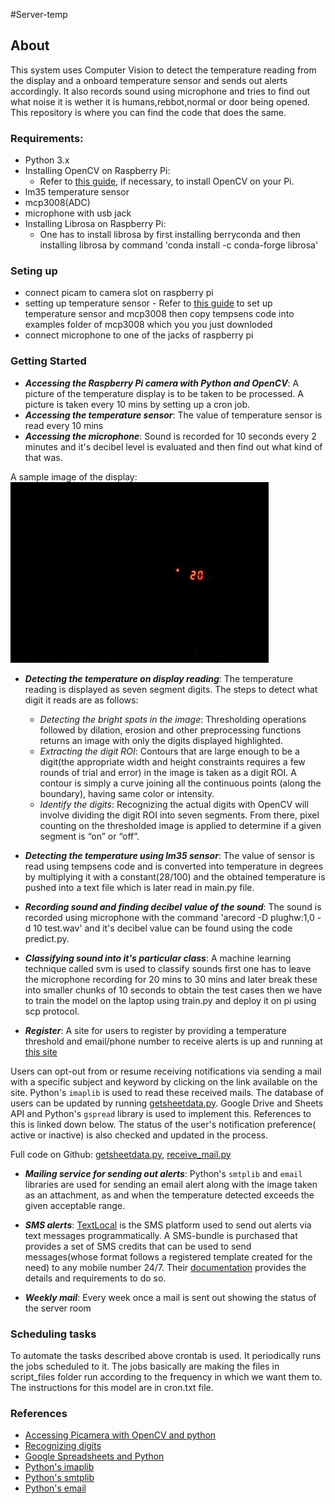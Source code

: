 #Server-temp

## About

This system uses Computer Vision to detect the temperature reading from the display and a onboard temperature sensor and sends out alerts accordingly. It also records sound using microphone and tries to find out what noise it is wether it is humans,rebbot,normal or door being opened. This repository is where you can find the code that does the same.

### Requirements:
* Python 3.x
* Installing OpenCV on Raspberry Pi:
    - Refer to [this guide](https://www.pyimagesearch.com/2018/09/26/install-opencv-4-on-your-raspberry-pi), if necessary, to install OpenCV on your Pi.
* lm35 temperature sensor
* mcp3008(ADC)
* microphone with usb jack
* Installing Librosa on Raspberry Pi:
     - One has to install librosa by first installing berryconda and then installing librosa by command 'conda install -c conda-forge librosa'
### Seting up
* connect picam to camera slot on raspberry pi
* setting up temperature sensor 
      - Refer to [this guide](https://learn.adafruit.com/raspberry-pi-analog-to-digital-converters/mcp3008) to set up temperature sensor and mcp3008 then copy tempsens code into examples folder of mcp3008 which you you just downloded
* connect microphone to one of the jacks of raspberry pi

### Getting Started
    
* __*Accessing the Raspberry Pi camera with Python and OpenCV*__:
	A picture of the temperature display is to be taken to be processed. A picture is taken every 10 mins by setting up a cron job.
* __*Accessing the temperature sensor*__:
        The value of temperature sensor is read every 10 mins
* __*Accessing the microphone*__:
        Sound is recorded for 10 seconds every 2 minutes and it's decibel level is evaluated and then find out what kind of that was.   

A sample image of the display: 
![Temp display](/images/image.jpg)

* __*Detecting the temperature on display reading*__:
	The temperature reading is displayed as seven segment digits. The steps to detect what digit it reads are as follows:
	- *Detecting the bright spots in the image*: Thresholding operations followed by dilation, erosion and other preprocessing functions returns an image with only the digits displayed highlighted.
	- *Extracting the digit ROI*: Contours that are large enough to be a digit(the appropriate width and height constraints requires a few rounds of trial and error) in the image is taken as a digit ROI. A contour is simply a curve joining all the continuous points (along the boundary), having same color or intensity.
	- *Identify the digits*: Recognizing the actual digits with OpenCV will involve dividing the digit ROI into seven segments. From there, pixel counting on the thresholded image is applied to determine if a given segment is “on” or “off”.

* __*Detecting the temperature using lm35 sensor*__:
        The value of sensor is read using tempsens code and is converted into temperature in degrees by multiplying it with a constant(28/100) and the obtained temperature is pushed into a text file which is later read in main.py file.
 
* __*Recording sound and finding decibel value of the sound*__:
	The sound is recorded using microphone with the command 'arecord -D plughw:1,0 -d 10 test.wav' and it's decibel value can be found using the code predict.py.

* __*Classifying sound into it's particular class*__:
	A machine learning technique called svm is used to classify sounds first one has to leave the microphone recording for 20 mins to 30 mins and later break these into smaller chunks of 10 seconds to obtain the test cases then we have to train the model on the laptop using train.py and deploy it on pi using scp protocol.
  
* __*Register*__:
	A site for users to register by providing a temperature threshold and email/phone number to receive alerts is up and running at [this site](https://roomserver.github.io/server/)
    
Users can opt-out from or resume receiving notifications via sending a mail with a specific subject and keyword by clicking on the link available on the site. Python's `imaplib` is used to read these received mails.
The database of users can be updated by running [getsheetdata.py](https://github.com/shwetha1607/Server-temp/blob/Version-1.1/getsheetdata.py). Google Drive and Sheets API and Python's `gspread` library is used to implement this. References to this is linked down below. The status of the user's notification preference( active or inactive) is also checked and updated in the process.

Full code on Github: [getsheetdata.py](https://github.com/shwetha1607/Server-temp/blob/Version-1.1/getsheetdata.py), [receive_mail.py](https://github.com/shwetha1607/Server-temp/blob/Version-1.1/receive_mail.py)

* __*Mailing service for sending out alerts*__: 
	Python's `smtplib` and `email` libraries are used for sending an email alert along with the image taken as an attachment, as and when the temperature detected exceeds the given acceptable range.

* __*SMS alerts*__:
	[TextLocal](https://www.textlocal.in/) is the SMS platform used to send out alerts via text messages programmatically. A SMS-bundle is purchased that provides a set of SMS credits that can be used to send messages(whose format follows a registered template created for the need) to any mobile number 24/7. Their [documentation](https://api.textlocal.in/docs/) provides the details and requirements to do so.
	
* __*Weekly mail*__:
	Every week once a mail is sent out showing the status of the server room 

### Scheduling tasks

To automate the tasks described above crontab is used. It periodically runs the jobs scheduled to it. The jobs basically are making the files in script_files folder run according to the frequency in which we want them to. The instructions for this model are in cron.txt file.



### References

* [Accessing Picamera with OpenCV and python](https://www.pyimagesearch.com/2015/03/30/accessing-the-raspberry-pi-camera-with-opencv-and-python/)
* [Recognizing digits](https://www.pyimagesearch.com/2017/02/13/recognizing-digits-with-opencv-and-python/)
* [Google Spreadsheets and Python](https://www.twilio.com/blog/2017/02/an-easy-way-to-read-and-write-to-a-google-spreadsheet-in-python.html)
* [Python's imaplib](https://docs.python.org/3/library/imaplib.html)
* [Python's smtplib](https://docs.python.org/3/library/smtplib.html)
* [Python's email](https://docs.python.org/3/library/email.examples.html)
